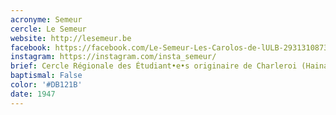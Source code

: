 ```yaml
---
acronyme: Semeur
cercle: Le Semeur
website: http://lesemeur.be
facebook: https://facebook.com/Le-Semeur-Les-Carolos-de-lULB-293131087369141/
instagram: https://instagram.com/insta_semeur/
brief: Cercle Régionale des Étudiant•e•s originaire de Charleroi (Hainaut)
baptismal: False
color: '#DB121B'
date: 1947
---
```

